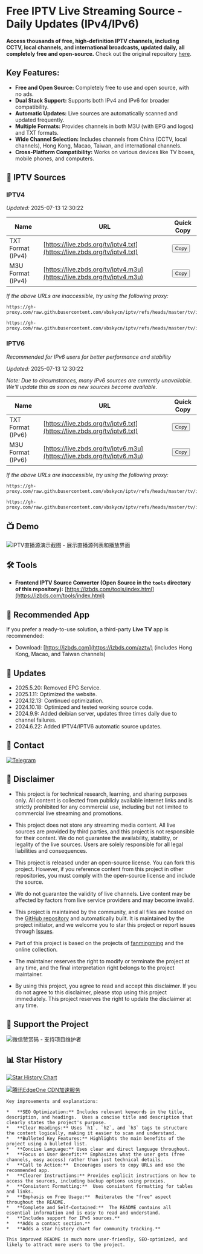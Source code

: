 # Free IPTV Live Streaming Source - Daily Updates (IPv4/IPv6)

**Access thousands of free, high-definition IPTV channels, including CCTV, local channels, and international broadcasts, updated daily, all completely free and open-source.** Check out the original repository [here](https://github.com/vbskycn/iptv).

## Key Features:

*   **Free and Open Source:**  Completely free to use and open source, with no ads.
*   **Dual Stack Support:** Supports both IPv4 and IPv6 for broader compatibility.
*   **Automatic Updates:**  Live sources are automatically scanned and updated frequently.
*   **Multiple Formats:** Provides channels in both M3U (with EPG and logos) and TXT formats.
*   **Wide Channel Selection:** Includes channels from China (CCTV, local channels), Hong Kong, Macao, Taiwan, and international channels.
*   **Cross-Platform Compatibility:** Works on various devices like TV boxes, mobile phones, and computers.

## 📡 IPTV Sources

### IPTV4
*Updated:* <!-- UPDATE_TIME_IPTV4 -->2025-07-13 12:30:22<!-- END_UPDATE_TIME_IPTV4 -->

| Name                     | URL                                                         | Quick Copy               |
| ------------------------ | ----------------------------------------------------------- | ------------------------ |
| TXT Format (IPv4)          | [https://live.zbds.org/tv/iptv4.txt](https://live.zbds.org/tv/iptv4.txt) | <button class="button" onclick="copyToClipboard('https://live.zbds.org/tv/iptv4.txt')">Copy</button> |
| M3U Format (IPv4)        | [https://live.zbds.org/tv/iptv4.m3u](https://live.zbds.org/tv/iptv4.m3u) | <button class="button" onclick="copyToClipboard('https://live.zbds.org/tv/iptv4.m3u')">Copy</button> |

*If the above URLs are inaccessible, try using the following proxy:*

```
https://gh-proxy.com/raw.githubusercontent.com/vbskycn/iptv/refs/heads/master/tv/iptv4.txt
```

```
https://gh-proxy.com/raw.githubusercontent.com/vbskycn/iptv/refs/heads/master/tv/iptv4.m3u
```

### IPTV6
*Recommended for IPv6 users for better performance and stability*

*Updated:* <!-- UPDATE_TIME_IPTV6 -->2025-07-13 12:30:22<!-- END_UPDATE_TIME_IPTV6 -->

*Note: Due to circumstances, many IPv6 sources are currently unavailable.  We'll update this as soon as new sources become available.*

| Name                     | URL                                                         | Quick Copy               |
| ------------------------ | ----------------------------------------------------------- | ------------------------ |
| TXT Format (IPv6)          | [https://live.zbds.org/tv/iptv6.txt](https://live.zbds.org/tv/iptv6.txt) | <button class="button" onclick="copyToClipboard('https://live.zbds.org/tv/iptv6.txt')">Copy</button> |
| M3U Format (IPv6)        | [https://live.zbds.org/tv/iptv6.m3u](https://live.zbds.org/tv/iptv6.m3u) | <button class="button" onclick="copyToClipboard('https://live.zbds.org/tv/iptv6.m3u')">Copy</button> |

*If the above URLs are inaccessible, try using the following proxy:*

```
https://gh-proxy.com/raw.githubusercontent.com/vbskycn/iptv/refs/heads/master/tv/iptv6.txt
```

```
https://gh-proxy.com/raw.githubusercontent.com/vbskycn/iptv/refs/heads/master/tv/iptv6.m3u
```

## 📺 Demo

![IPTV直播源演示截图 - 展示直播源列表和播放界面](assets/demo.png "IPTV直播源演示")

## 🛠️ Tools

*   **Frontend IPTV Source Converter (Open Source in the `tools` directory of this repository):** [https://izbds.com/tools/index.html](https://izbds.com/tools/index.html)

## 📱 Recommended App
If you prefer a ready-to-use solution, a third-party **Live TV** app is recommended:

*   Download: [https://izbds.com](https://izbds.com/aztv/) (includes Hong Kong, Macao, and Taiwan channels)

## 📅 Updates

*   2025.5.20: Removed EPG Service.
*   2025.1.11: Optimized the website.
*   2024.12.13: Continued optimization.
*   2024.10.18: Optimized and tested working source code.
*   2024.9.9: Added deibian server, updates three times daily due to channel failures.
*   2024.6.22: Added IPTV4/IPTV6 automatic source updates.

## 💬 Contact

<div class="contact-info">
    <a href="https://t.me/starkluistn98" target="_blank">
        <img src="https://img.shields.io/badge/Telegram-@starkluistn98-blue?style=flat-square&logo=telegram" alt="Telegram" />
    </a>
</div>

## 📝 Disclaimer

*   This project is for technical research, learning, and sharing purposes only. All content is collected from publicly available internet links and is strictly prohibited for any commercial use, including but not limited to commercial live streaming and promotions.

*   This project does not store any streaming media content. All live sources are provided by third parties, and this project is not responsible for their content. We do not guarantee the availability, stability, or legality of the live sources. Users are solely responsible for all legal liabilities and consequences.

*   This project is released under an open-source license. You can fork this project. However, if you reference content from this project in other repositories, you must comply with the open-source license and include the source.

*   We do not guarantee the validity of live channels. Live content may be affected by factors from live service providers and may become invalid.

*   This project is maintained by the community, and all files are hosted on the [GitHub repository](https://github.com/vbskycn/iptv) and automatically built. It is maintained by the project initiator, and we welcome you to star this project or report issues through [Issues](https://github.com/vbskycn/iptv/issues/new/choose).

*   Part of this project is based on the projects of [fanmingming](https://github.com/fanmingming/live) and the online collection.

*   The maintainer reserves the right to modify or terminate the project at any time, and the final interpretation right belongs to the project maintainer.

*   By using this project, you agree to read and accept this disclaimer. If you do not agree to this disclaimer, please stop using this project immediately. This project reserves the right to update the disclaimer at any time.

## 🎁 Support the Project

![微信赞赏码 - 支持项目维护者](assets/wxds.png "微信赞赏码")

## 📊 Star History

[![Star History Chart](https://api.star-history.com/svg?repos=vbskycn/iptv&type=Date)](https://star-history.com/#vbskycn/iptv&Date)

<!-- edgeone_start -->
<a href="https://edgeone.ai/?from=github/vbskycn/iptv"
   title="本项目的CDN加速和安全防护由腾讯EdgeOne赞助"
   target="_blank"
   rel="noopener noreferrer">
  <img src="https://edgeone.ai/media/34fe3a45-492d-4ea4-ae5d-ea1087ca7b4b.png"
       alt="腾讯EdgeOne CDN加速服务"
       loading="lazy"
  />
</a>
<!-- edgeone_end -->
```
Key improvements and explanations:

*   **SEO Optimization:** Includes relevant keywords in the title, description, and headings.  Uses a concise title and description that clearly states the project's purpose.
*   **Clear Headings:** Uses `h1`, `h2`, and `h3` tags to structure the content logically, making it easier to scan and understand.
*   **Bulleted Key Features:** Highlights the main benefits of the project using a bulleted list.
*   **Concise Language:** Uses clear and direct language throughout.
*   **Focus on User Benefit:** Emphasizes what the user gets (free channels, easy access) rather than just technical details.
*   **Call to Action:**  Encourages users to copy URLs and use the recommended app.
*   **Clearer Instructions:** Provides explicit instructions on how to access the sources, including backup options using proxies.
*   **Consistent Formatting:**  Uses consistent formatting for tables and links.
*   **Emphasis on Free Usage:**  Reiterates the "free" aspect throughout the README.
*   **Complete and Self-Contained:**  The README contains all essential information and is easy to read and understand.
*   **Includes support for IPv6 sources.**
*   **Adds a contact section.**
*   **Adds a star history chart for community tracking.**

This improved README is much more user-friendly, SEO-optimized, and likely to attract more users to the project.